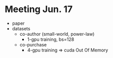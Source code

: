# Meeting Jun. 17



- paper
- datasets
  - co-author (small-world, power-law)
    - 1-gpu training, bs=128
  - co-purchase
    - 4-gpu training => cuda Out Of Memory

